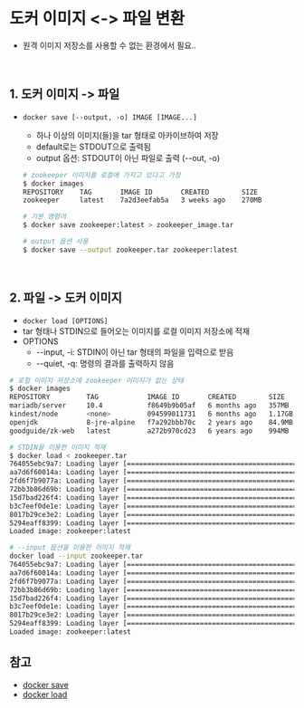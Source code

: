 # 도커 이미지 <-> 파일 변환

- 원격 이미지 저장소를 사용할 수 없는 환경에서 필요..

<br>

## 1. 도커 이미지 -> 파일

- `docker save [--output, -o] IMAGE [IMAGE...]`

  - 하나 이상의 이미지(들)을 tar 형태로 아카이브하여 저장
  - default로는 STDOUT으로 출력됨
  - output 옵션: STDOUT이 아닌 파일로 출력 (--out, -o)

  ```bash
  # zookeeper 이미지를 로컬에 가지고 있다고 가정
  $ docker images
  REPOSITORY    TAG       IMAGE ID       CREATED        SIZE
  zookeeper     latest    7a2d3eefab5a   3 weeks ago    270MB

  # 기본 명령어
  $ docker save zookeeper:latest > zookeeper_image.tar

  # output 옵션 사용
  $ docker save --output zookeeper.tar zookeeper:latest
  ```

<br>

## 2. 파일 -> 도커 이미지

- `docker load [OPTIONS]`
- tar 형태나 STDIN으로 들어오는 이미지를 로컬 이미지 저장소에 적재
- OPTIONS
  - --input, -i: STDIN이 아닌 tar 형태의 파일을 입력으로 받음
  - --quiet, -q: 명령의 결과를 출력하지 않음

```bash
# 로컬 이미지 저장소에 zookeeper 이미지가 없는 상태
$ docker images
REPOSITORY         TAG            IMAGE ID       CREATED        SIZE
mariadb/server     10.4           f8649b9b05af   6 months ago   357MB
kindest/node       <none>         094599011731   6 months ago   1.17GB
openjdk            8-jre-alpine   f7a292bbb70c   2 years ago    84.9MB
goodguide/zk-web   latest         a272b970cd23   6 years ago    994MB

# STDIN을 이용한 이미지 적재
$ docker load < zookeeper.tar
764055ebc9a7: Loading layer [==================================================>]  72.53MB/72.53MB
aa7d6f60014a: Loading layer [==================================================>]  9.141MB/9.141MB
2fd6f7b9077a: Loading layer [==================================================>]  3.584kB/3.584kB
72bb3b86d69b: Loading layer [==================================================>]  142.8MB/142.8MB
15d7bad226f4: Loading layer [==================================================>]  342.5kB/342.5kB
b3c7eef0de1e: Loading layer [==================================================>]  12.51MB/12.51MB
8017b29ce3e2: Loading layer [==================================================>]  37.65MB/37.65MB
5294eaff8399: Loading layer [==================================================>]  3.072kB/3.072kB
Loaded image: zookeeper:latest

# --input 옵션을 이용한 이미지 적재
docker load --input zookeeper.tar
764055ebc9a7: Loading layer [==================================================>]  72.53MB/72.53MB
aa7d6f60014a: Loading layer [==================================================>]  9.141MB/9.141MB
2fd6f7b9077a: Loading layer [==================================================>]  3.584kB/3.584kB
72bb3b86d69b: Loading layer [==================================================>]  142.8MB/142.8MB
15d7bad226f4: Loading layer [==================================================>]  342.5kB/342.5kB
b3c7eef0de1e: Loading layer [==================================================>]  12.51MB/12.51MB
8017b29ce3e2: Loading layer [==================================================>]  37.65MB/37.65MB
5294eaff8399: Loading layer [==================================================>]  3.072kB/3.072kB
Loaded image: zookeeper:latest

```

## 참고

- [docker save](https://docs.docker.com/engine/reference/commandline/save/)
- [docker load](https://docs.docker.com/engine/reference/commandline/load/)
